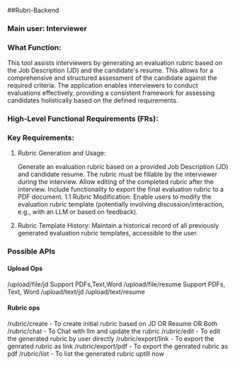 ##Rubri-Backend
   
### Main user: Interviewer

### What Function:
This tool assists interviewers by generating an evaluation rubric based on the Job Description (JD) and the candidate's resume. This allows for a comprehensive and structured assessment of the candidate against the required criteria. The application enables interviewers to conduct evaluations effectively, providing a consistent framework for assessing candidates holistically based on the defined requirements.

###  High-Level Functional Requirements (FRs):

### Key Requirements:

1. Rubric Generation and Usage:

    Generate an evaluation rubric based on a provided Job Description (JD) and candidate resume.
    The rubric must be fillable by the interviewer during the interview.
    Allow editing of the completed rubric after the interview.
    Include functionality to export the final evaluation rubric to a PDF document.
        1.1 Rubric Modification: Enable users to modify the evaluation rubric template (potentially involving discussion/interaction, e.g., with an LLM or based on feedback).

2. Rubric Template History: Maintain a historical record of all previously generated evaluation rubric templates, accessible to the user.

### Possible APIs

#### Upload Ops
/upload/file/jd Support PDFs,Text,Word
/upload/file/resume Support PDFs, Text, Word
/upload/text/jd
/upload/text/resume

#### Rubric ops
/rubric/create  - To create initial rubric based on JD OR Resume OR Both
/rubric/chat - To Chat with llm and update the rubric
/rubric/edit - To edit the generated rubric by user directly
/rubric/export/link - To export the genrated rubric as link
/rubric/export/pdf - To export the genrated rubric as pdf
/rubric/list - To list the generated rubric uptill now
